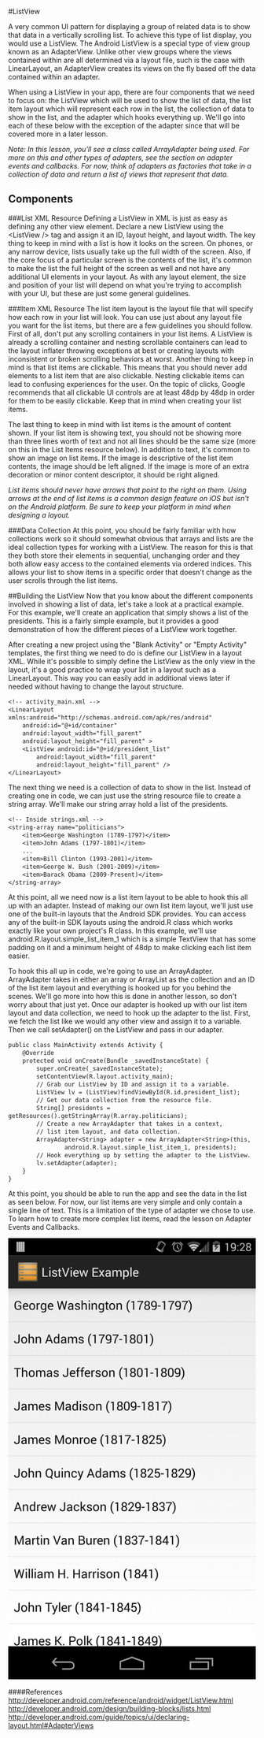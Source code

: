 #ListView

A very common UI pattern for displaying a group of related data is to show that data in a vertically scrolling list. To achieve this type of list display, you would use a ListView. The Android ListView is a special type of view group known as an AdapterView. Unlike other view groups where the views contained within are all determined via a layout file, such is the case with LinearLayout, an AdapterView creates its views on the fly based off the data contained within an adapter.

When using a ListView in your app, there are four components that we need to focus on: the ListView which will be used to show the list of data, the list item layout which will represent each row in the list, the collection of data to show in the list, and the adapter which hooks everything up. We'll go into each of these below with the exception of the adapter since that will be covered more in a later lesson.

*Note: In this lesson, you'll see a class called ArrayAdapter being used. For more on this and other types of adapters, see the section on adapter events and callbacks. For now, think of adapters as factories that take in a collection of data and return a list of views that represent that data.*

## Components

###List XML Resource
Defining a ListView in XML is just as easy as defining any other view element. Declare a new ListView using the &lt;ListView /&gt; tag and assign it an ID, layout height, and layout width. The key thing to keep in mind with a list is how it looks on the screen. On phones, or any narrow device, lists usually take up the full width of the screen. Also, if the core focus of a particular screen is the contents of the list, it's common to make the list the full height of the screen as well and not have any additional UI elements in your layout. As with any layout element, the size and position of your list will depend on what you're trying to accomplish with your UI, but these are just some general guidelines.

###Item XML Resource
The list item layout is the layout file that will specify how each row in your list will look. You can use just about any layout file you want for the list items, but there are a few guidelines you should follow. First of all, don't put any scrolling containers in your list items. A ListView is already a scrolling container and nesting scrollable containers can lead to the layout inflater throwing exceptions at best or creating layouts with inconsistent or broken scrolling behaviors at worst. Another thing to keep in mind is that list items are clickable. This means that you should never add elements to a list item that are also clickable. Nesting clickable items can lead to confusing experiences for the user. On the topic of clicks, Google recommends that all clickable UI controls are at least 48dp by 48dp in order for them to be easily clickable. Keep that in mind when creating your list items.

The last thing to keep in mind with list items is the amount of content shown. If your list item is showing text, you should not be showing more than three lines worth of text and not all lines should be the same size (more on this in the List Items resource below). In addition to text, it's common to show an image on list items. If the image is descriptive of the list item contents, the image should be left aligned. If the image is more of an extra decoration or minor content descriptor, it should be right aligned. 

*List items should never have arrows that point to the right on them. Using arrows at the end of list items is a common design feature on iOS but isn't on the Android platform. Be sure to keep your platform in mind when designing a layout.*

###Data Collection
At this point, you should be fairly familiar with how collections work so it should somewhat obvious that arrays and lists are the ideal collection types for working with a ListView. The reason for this is that they both store their elements in sequential, unchanging order and they both allow easy access to the contained elements via ordered indices. This allows your list to show items in a specific order that doesn't change as the user scrolls through the list items.

##Building the ListView
Now that you know about the different components involved in showing a list of data, let's take a look at a practical example. For this example, we'll create an application that simply shows a list of the presidents. This is a fairly simple example, but it provides a good demonstration of how the different pieces of a ListView work together.

After creating a new project using the "Blank Activity" or "Empty Activity" templates, the first thing we need to do is define our ListView in a layout XML. While it's possible to simply define the ListView as the only view in the layout, it's a good practice to wrap your list in a layout such as a LinearLayout. This way you can easily add in additional views later if needed without having to change the layout structure.

```
<!-- activity_main.xml -->
<LinearLayout xmlns:android="http://schemas.android.com/apk/res/android"
    android:id="@+id/container"
    android:layout_width="fill_parent"
    android:layout_height="fill_parent" >
    <ListView android:id="@+id/president_list"
        android:layout_width="fill_parent"
        android:layout_height="fill_parent" />
</LinearLayout>
```

The next thing we need is a collection of data to show in the list. Instead of creating one in code, we can just use the string resource file to create a string array. We'll make our string array hold a list of the presidents.

```
<!-- Inside strings.xml -->
<string-array name="politicians">
	<item>George Washington (1789-1797)</item>
	<item>John Adams (1797-1801)</item>
	...
	<item>Bill Clinton (1993-2001)</item>
	<item>George W. Bush (2001-2009)</item>
	<item>Barack Obama (2009-Present)</item>
</string-array>
```

At this point, all we need now is a list item layout to be able to hook this all up with an adapter. Instead of making our own list item layout, we'll just use one of the built-in layouts that the Android SDK provides. You can access any of the built-in SDK layouts using the android.R class which works exactly like your own project's R class. In this example, we'll use android.R.layout.simple_list_item_1 which is a simple TextView that has some padding on it and a minimum height of 48dp to make clicking each list item easier.

To hook this all up in code, we're going to use an ArrayAdapter. ArrayAdapter takes in either an array or ArrayList as the collection and an ID of the list item layout and everything is hooked up for you behind the scenes. We'll go more into how this is done in another lesson, so don't worry about that just yet. Once our adapter is hooked up with our list item layout and data collection, we need to hook up the adapter to the list. First, we fetch the list like we would any other view and assign it to a variable. Then we call setAdapter() on the ListView and pass in our adapter.

```
public class MainActivity extends Activity {
	@Override
	protected void onCreate(Bundle _savedInstanceState) {
		super.onCreate(_savedInstanceState);
		setContentView(R.layout.activity_main);
		// Grab our ListView by ID and assign it to a variable.
		ListView lv = (ListView)findViewById(R.id.president_list);
		// Get our data collection from the resource file.
		String[] presidents = getResources().getStringArray(R.array.politicians);
		// Create a new ArrayAdapter that takes in a context,
		// list item layout, and data collection.
		ArrayAdapter<String> adapter = new ArrayAdapter<String>(this, 
				android.R.layout.simple_list_item_1, presidents);
		// Hook everything up by setting the adapter to the ListView.
		lv.setAdapter(adapter);
	}
}
```

At this point, you should be able to run the app and see the data in the list as seen below. For now, our list items are very simple and only contain a single line of text. This is a limitation of the type of adapter we chose to use. To learn how to create more complex list items, read the lesson on Adapter Events and Callbacks.

![](lv_example.png)

####References
http://developer.android.com/reference/android/widget/ListView.html
http://developer.android.com/design/building-blocks/lists.html
http://developer.android.com/guide/topics/ui/declaring-layout.html#AdapterViews